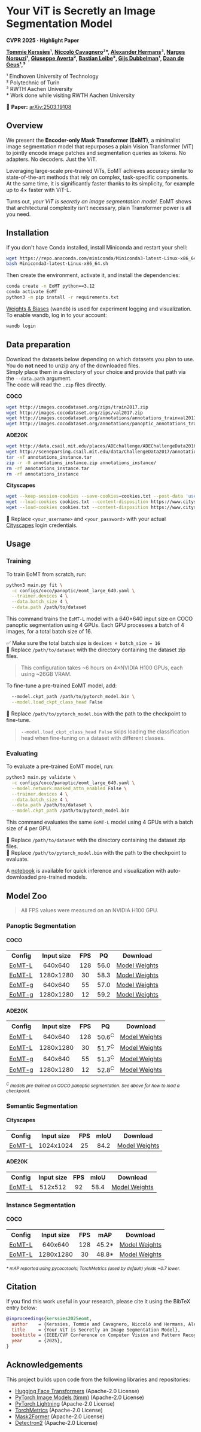# Your ViT is Secretly an Image Segmentation Model  
**CVPR 2025 · Highlight Paper**

**[Tommie Kerssies](https://tommiekerssies.com)¹, [Niccolò Cavagnero](https://scholar.google.com/citations?user=Pr4XHRAAAAAJ)²\*, [Alexander Hermans](https://scholar.google.de/citations?user=V0iMeYsAAAAJ)³, [Narges Norouzi](https://scholar.google.com/citations?user=q7sm490AAAAJ)¹, [Giuseppe Averta](https://www.giuseppeaverta.me/)², [Bastian Leibe](https://scholar.google.com/citations?user=ZcULDB0AAAAJ)³, [Gijs Dubbelman](https://scholar.google.nl/citations?user=wy57br8AAAAJ)¹, [Daan de Geus](https://ddegeus.github.io)¹,³**

¹ Eindhoven University of Technology  
² Polytechnic of Turin  
³ RWTH Aachen University  
\* Work done while visiting RWTH Aachen University

📄 **Paper:** [arXiv:2503.19108](https://arxiv.org/abs/2503.19108)

## Overview

We present the **Encoder-only Mask Transformer (EoMT)**, a minimalist image segmentation model that repurposes a plain Vision Transformer (ViT) to jointly encode image patches and segmentation queries as tokens. No adapters. No decoders. Just the ViT.

Leveraging large-scale pre-trained ViTs, EoMT achieves accuracy similar to state-of-the-art methods that rely on complex, task-specific components. At the same time, it is significantly faster thanks to its simplicity, for example up to 4× faster with ViT-L.  

Turns out, *your ViT is secretly an image segmentation model*. EoMT shows that architectural complexity isn’t necessary, plain Transformer power is all you need.

## Installation

If you don't have Conda installed, install Miniconda and restart your shell:

```bash
wget https://repo.anaconda.com/miniconda/Miniconda3-latest-Linux-x86_64.sh
bash Miniconda3-latest-Linux-x86_64.sh
```

Then create the environment, activate it, and install the dependencies:

```bash
conda create -n EoMT python==3.12
conda activate EoMT
python3 -m pip install -r requirements.txt
```

[Weights & Biases](https://wandb.ai/) (wandb) is used for experiment logging and visualization. To enable wandb, log in to your account:

```bash
wandb login
```

## Data preparation

Download the datasets below depending on which datasets you plan to use.  
You do **not** need to unzip any of the downloaded files.  
Simply place them in a directory of your choice and provide that path via the `--data.path` argument.  
The code will read the `.zip` files directly.

**COCO**
```bash
wget http://images.cocodataset.org/zips/train2017.zip
wget http://images.cocodataset.org/zips/val2017.zip
wget http://images.cocodataset.org/annotations/annotations_trainval2017.zip
wget http://images.cocodataset.org/annotations/panoptic_annotations_trainval2017.zip
```

**ADE20K**
```bash
wget http://data.csail.mit.edu/places/ADEchallenge/ADEChallengeData2016.zip
wget http://sceneparsing.csail.mit.edu/data/ChallengeData2017/annotations_instance.tar
tar -xf annotations_instance.tar
zip -r -0 annotations_instance.zip annotations_instance/
rm -rf annotations_instance.tar
rm -rf annotations_instance
```

**Cityscapes**
```bash
wget --keep-session-cookies --save-cookies=cookies.txt --post-data 'username=<your_username>&password=<your_password>&submit=Login' https://www.cityscapes-dataset.com/login/
wget --load-cookies cookies.txt --content-disposition https://www.cityscapes-dataset.com/file-handling/?packageID=1
wget --load-cookies cookies.txt --content-disposition https://www.cityscapes-dataset.com/file-handling/?packageID=3
```

🔧 Replace `<your_username>` and `<your_password>` with your actual [Cityscapes](https://www.cityscapes-dataset.com/) login credentials.  

## Usage

### Training

To train EoMT from scratch, run:

```bash
python3 main.py fit \
  -c configs/coco/panoptic/eomt_large_640.yaml \
  --trainer.devices 4 \
  --data.batch_size 4 \
  --data.path /path/to/dataset
```

This command trains the `EoMT-L` model with a 640×640 input size on COCO panoptic segmentation using 4 GPUs. Each GPU processes a batch of 4 images, for a total batch size of 16.  

✅ Make sure the total batch size is `devices × batch_size = 16`  
🔧 Replace `/path/to/dataset` with the directory containing the dataset zip files.

> This configuration takes ~6 hours on 4×NVIDIA H100 GPUs, each using ~26GB VRAM.

To fine-tune a pre-trained EoMT model, add:

```bash
  --model.ckpt_path /path/to/pytorch_model.bin \
  --model.load_ckpt_class_head False
```

🔧 Replace `/path/to/pytorch_model.bin` with the path to the checkpoint to fine-tune.  
> `--model.load_ckpt_class_head False` skips loading the classification head when fine-tuning on a dataset with different classes. 

### Evaluating

To evaluate a pre-trained EoMT model, run:

```bash
python3 main.py validate \
  -c configs/coco/panoptic/eomt_large_640.yaml \
  --model.network.masked_attn_enabled False \
  --trainer.devices 4 \
  --data.batch_size 4 \
  --data.path /path/to/dataset \
  --model.ckpt_path /path/to/pytorch_model.bin
```

This command evaluates the same `EoMT-L` model using 4 GPUs with a batch size of 4 per GPU.

🔧 Replace `/path/to/dataset` with the directory containing the dataset zip files.  
🔧 Replace `/path/to/pytorch_model.bin` with the path to the checkpoint to evaluate.

A [notebook](inference.ipynb) is available for quick inference and visualization with auto-downloaded pre-trained models.

## Model Zoo

> All FPS values were measured on an NVIDIA H100 GPU.

### Panoptic Segmentation

#### COCO

<table><tbody>
<!-- START TABLE -->
<!-- TABLE HEADER -->
<th valign="bottom">Config</th>
<th valign="bottom">Input size</th>
<th valign="bottom">FPS</th>
<th valign="bottom">PQ</th>
<th valign="bottom">Download</th>
<!-- TABLE BODY -->
<!-- ROW: EoMT-L 640x640 -->
<tr><td align="left"><a href="configs/coco_panoptic_eomt_large_640.yaml">EoMT-L</a></td>
<td align="center">640x640</td>
<td align="center">128</td>
<td align="center">56.0</td>
<td align="center"><a href="https://huggingface.co/tue-mps/coco_panoptic_eomt_large_640/resolve/main/pytorch_model.bin">Model Weights</a></td>
</tr>
<!-- ROW: EoMT-L 1280x1280 -->
<tr><td align="left"><a href="configs/coco_panoptic_eomt_large_1280.yaml">EoMT-L</a></td>
<td align="center">1280x1280</td>
<td align="center">30</td>
<td align="center">58.3</td>
<td align="center"><a href="https://huggingface.co/tue-mps/coco_panoptic_eomt_large_1280/resolve/main/pytorch_model.bin">Model Weights</a></td>
</tr>
<!-- ROW: EoMT-g 640x640 -->
<tr><td align="left"><a href="configs/coco_panoptic_eomt_giant_640.yaml">EoMT-g</a></td>
<td align="center">640x640</td>
<td align="center">55</td>
<td align="center">57.0</td>
<td align="center"><a href="https://huggingface.co/tue-mps/coco_panoptic_eomt_giant_640/resolve/main/pytorch_model.bin">Model Weights</a></td>
</tr>
<!-- ROW: EoMT-g 1280x1280 -->
<tr><td align="left"><a href="configs/coco_panoptic_eomt_giant_1280.yaml">EoMT-g</a></td>
<td align="center">1280x1280</td>
<td align="center">12</td>
<td align="center">59.2</td>
<td align="center"><a href="https://huggingface.co/tue-mps/coco_panoptic_eomt_giant_1280/resolve/main/pytorch_model.bin">Model Weights</a></td>
</tr>
</tbody></table>

#### ADE20K

<table><tbody>
<!-- START TABLE -->
<!-- TABLE HEADER -->
<th valign="bottom">Config</th>
<th valign="bottom">Input size</th>
<th valign="bottom">FPS</th>
<th valign="bottom">PQ</th>
<th valign="bottom">Download</th>
<!-- TABLE BODY -->
<!-- ROW: EoMT-L 640x640 -->
<tr><td align="left"><a href="configs/ade20k_panoptic_eomt_large_640.yaml">EoMT-L</a></td>
<td align="center">640x640</td>
<td align="center">128</td>
<td align="center">50.6<sup>C</sup></td>
<td align="center"><a href="https://huggingface.co/tue-mps/ade20k_panoptic_eomt_large_640/resolve/main/pytorch_model.bin">Model Weights</a></td>
</tr>
<!-- ROW: EoMT-L 1280x1280 -->
<tr><td align="left"><a href="configs/ade20k_panoptic_eomt_large_1280.yaml">EoMT-L</a></td>
<td align="center">1280x1280</td>
<td align="center">30</td>
<td align="center">51.7<sup>C</sup></td>
<td align="center"><a href="https://huggingface.co/tue-mps/ade20k_panoptic_eomt_large_1280/resolve/main/pytorch_model.bin">Model Weights</a></td>
</tr>
<!-- ROW: EoMT-g 640x640 -->
<tr><td align="left"><a href="configs/ade20k_panoptic_eomt_giant_640.yaml">EoMT-g</a></td>
<td align="center">640x640</td>
<td align="center">55</td>
<td align="center">51.3<sup>C</sup></td>
<td align="center"><a href="https://huggingface.co/tue-mps/ade20k_panoptic_eomt_giant_640/resolve/main/pytorch_model.bin">Model Weights</a></td>
</tr>
<!-- ROW: EoMT-g 1280x1280 -->
<tr><td align="left"><a href="configs/ade20k_panoptic_eomt_giant_1280.yaml">EoMT-g</a></td>
<td align="center">1280x1280</td>
<td align="center">12</td>
<td align="center">52.8<sup>C</sup></td>
<td align="center"><a href="https://huggingface.co/tue-mps/ade20k_panoptic_eomt_giant_1280/resolve/main/pytorch_model.bin">Model Weights</a></td>
</tr>
</tbody></table>

*<sub><sup>C</sup> models pre-trained on COCO panoptic segmentation. See above for how to load a checkpoint.</sub>*

### Semantic Segmentation

#### Cityscapes

<table><tbody>
<!-- START TABLE -->
<!-- TABLE HEADER -->
<th valign="bottom">Config</th>
<th valign="bottom">Input size</th>
<th valign="bottom">FPS</th>
<th valign="bottom">mIoU</th>
<th valign="bottom">Download</th>
<!-- TABLE BODY -->
<!-- ROW: EoMT-L 1024x1024 -->
<tr><td align="left"><a href="configs/cityscapes_semantic_eomt_large_1024.yaml">EoMT-L</a></td>
<td align="center">1024x1024</td>
<td align="center">25</td>
<td align="center">84.2</td>
<td align="center"><a href="https://huggingface.co/tue-mps/cityscapes_semantic_eomt_large_1024/resolve/main/pytorch_model.bin">Model Weights</a></td>
</tr>
</tbody></table>

#### ADE20K

<table><tbody>
<!-- START TABLE -->
<!-- TABLE HEADER -->
<th valign="bottom">Config</th>
<th valign="bottom">Input size</th>
<th valign="bottom">FPS</th>
<th valign="bottom">mIoU</th>
<th valign="bottom">Download</th>
<!-- TABLE BODY -->
<!-- ROW: EoMT-L 512x512 -->
<tr><td align="left"><a href="configs/ade20k_semantic_eomt_large_512.yaml">EoMT-L</a></td>
<td align="center">512x512</td>
<td align="center">92</td>
<td align="center">58.4</td>
<td align="center"><a href="https://huggingface.co/tue-mps/ade20k_semantic_eomt_large_512/resolve/main/pytorch_model.bin">Model Weights</a></td>
</tr>
</tbody></table>

### Instance Segmentation

#### COCO

<table><tbody>
<!-- START TABLE -->
<!-- TABLE HEADER -->
<th valign="bottom">Config</th>
<th valign="bottom">Input size</th>
<th valign="bottom">FPS</th>
<th valign="bottom">mAP</th>
<th valign="bottom">Download</th>
<!-- TABLE BODY -->
<!-- ROW: EoMT-L 640x640 -->
<tr><td align="left"><a href="configs/coco_instance_eomt_large_640.yaml">EoMT-L</a></td>
<td align="center">640x640</td>
<td align="center">128</td>
<td align="center">45.2*</td>
<td align="center"><a href="https://huggingface.co/tue-mps/coco_instance_eomt_large_640/resolve/main/pytorch_model.bin">Model Weights</a></td>
</tr>
<!-- ROW: EoMT-L 1280x1280 -->
<tr><td align="left"><a href="configs/coco_instance_eomt_large_1280.yaml">EoMT-L</a></td>
<td align="center">1280x1280</td>
<td align="center">30</td>
<td align="center">48.8*</td>
<td align="center"><a href="https://huggingface.co/tue-mps/coco_instance_eomt_large_1280/resolve/main/pytorch_model.bin">Model Weights</a></td>
</tr>
</tbody></table>

*<sub>\* mAP reported using pycocotools; TorchMetrics (used by default) yields ~0.7 lower.</sub>*

## Citation
If you find this work useful in your research, please cite it using the BibTeX entry below:

```BibTeX
@inproceedings{kerssies2025eomt,
  author    = {Kerssies, Tommie and Cavagnero, Niccolò and Hermans, Alexander and Norouzi, Narges and Averta, Giuseppe and Leibe, Bastian and Dubbelman, Gijs and de Geus, Daan},
  title     = {Your ViT is Secretly an Image Segmentation Model},
  booktitle = {IEEE/CVF Conference on Computer Vision and Pattern Recognition (CVPR)},
  year      = {2025},
}
```

## Acknowledgements

This project builds upon code from the following libraries and repositories:

- [Hugging Face Transformers](https://github.com/huggingface/transformers) (Apache-2.0 License)  
- [PyTorch Image Models (timm)](https://github.com/huggingface/pytorch-image-models) (Apache-2.0 License)  
- [PyTorch Lightning](https://github.com/Lightning-AI/pytorch-lightning) (Apache-2.0 License)  
- [TorchMetrics](https://github.com/Lightning-AI/torchmetrics) (Apache-2.0 License)  
- [Mask2Former](https://github.com/facebookresearch/Mask2Former) (Apache-2.0 License)
- [Detectron2](https://github.com/facebookresearch/detectron2) (Apache-2.0 License)
